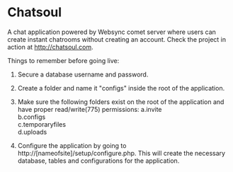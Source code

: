 Chatsoul
========

A chat application powered by Websync comet server where users can create instant chatrooms without creating an account.
Check the project in action at http://chatsoul.com.


Things to remember before going live:

1. Secure a database username and password.

2. Create a folder and name it "configs" inside the root of the application.

3. Make sure the following folders exist on the root of the application and have proper read/write(775) permissions:
   a.invite<br />
   b.configs<br />
   c.temporaryfiles<br />
   d.uploads
   
4. Configure the application by going to http://[nameofsite]/setup/configure.php.
   This will create the necessary database, tables and configurations for the application.
